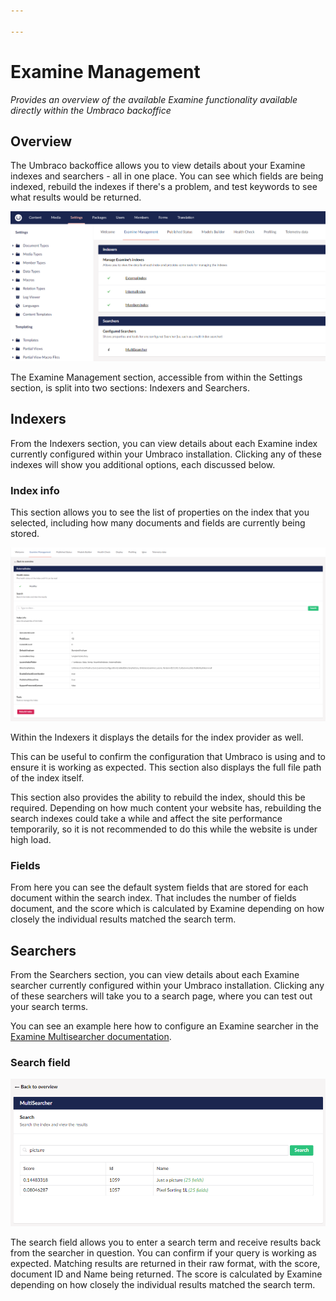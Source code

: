 ```yaml
---

---
```


# Examine Management

_Provides an overview of the available Examine functionality available directly within the Umbraco backoffice_

## Overview

The Umbraco backoffice allows you to view details about your Examine indexes and searchers - all in one place. You can see which fields are being indexed, rebuild the indexes if there's a problem, and test keywords to see what results would be returned.

![Examine Management within the Developer section](../../../../../11/umbraco-cms/reference/searching/examine/images/overview-examine.png)

The Examine Management section, accessible from within the Settings section, is split into two sections: Indexers and Searchers.

## Indexers

From the Indexers section, you can view details about each Examine index currently configured within your Umbraco installation. Clicking any of these indexes will show you additional options, each discussed below.

### Index info

This section allows you to see the list of properties on the index that you selected, including how many documents and fields are currently being stored.

![Rebuild Index within Examine Management](../../../../../11/umbraco-cms/reference/searching/examine/images/External-indexes-v10.png)

Within the Indexers it displays the details for the index provider as well.

This can be useful to confirm the configuration that Umbraco is using and to ensure it is working as expected. This section also displays the full file path of the index itself.

This section also provides the ability to rebuild the index, should this be required. Depending on how much content your website has, rebuilding the search indexes could take a while and affect the site performance temporarily, so it is not recommended to do this while the website is under high load.

### Fields

From here you can see the default system fields that are stored for each document within the search index. That includes the number of fields document, and the score which is calculated by Examine depending on how closely the individual results matched the search term.

## Searchers

From the Searchers section, you can view details about each Examine searcher currently configured within your Umbraco installation. Clicking any of these searchers will take you to a search page, where you can test out your search terms.

You can see an example here how to configure an Examine searcher in the [Examine Multisearcher documentation](pdfindex-multisearcher.md#multi-index-searchers).

### Search field

![Search field for custom searcher within Examine Management](../../../../../11/umbraco-cms/reference/searching/examine/images/examine-management-search-field.png)

The search field allows you to enter a search term and receive results back from the searcher in question. You can confirm if your query is working as expected. Matching results are returned in their raw format, with the score, document ID and Name being returned. The score is calculated by Examine depending on how closely the individual results matched the search term.
